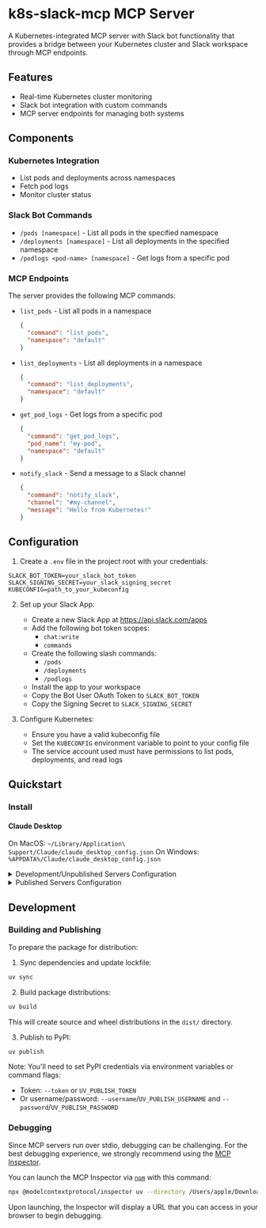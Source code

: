 # k8s-slack-mcp MCP Server

A Kubernetes-integrated MCP server with Slack bot functionality that provides a bridge between your Kubernetes cluster and Slack workspace through MCP endpoints.

## Features

- Real-time Kubernetes cluster monitoring
- Slack bot integration with custom commands
- MCP server endpoints for managing both systems

## Components

### Kubernetes Integration
- List pods and deployments across namespaces
- Fetch pod logs
- Monitor cluster status

### Slack Bot Commands
- `/pods [namespace]` - List all pods in the specified namespace
- `/deployments [namespace]` - List all deployments in the specified namespace
- `/podlogs <pod-name> [namespace]` - Get logs from a specific pod

### MCP Endpoints
The server provides the following MCP commands:

- `list_pods` - List all pods in a namespace
  ```json
  {
    "command": "list_pods",
    "namespace": "default"
  }
  ```

- `list_deployments` - List all deployments in a namespace
  ```json
  {
    "command": "list_deployments",
    "namespace": "default"
  }
  ```

- `get_pod_logs` - Get logs from a specific pod
  ```json
  {
    "command": "get_pod_logs",
    "pod_name": "my-pod",
    "namespace": "default"
  }
  ```

- `notify_slack` - Send a message to a Slack channel
  ```json
  {
    "command": "notify_slack",
    "channel": "#my-channel",
    "message": "Hello from Kubernetes!"
  }
  ```

## Configuration

1. Create a `.env` file in the project root with your credentials:
```env
SLACK_BOT_TOKEN=your_slack_bot_token
SLACK_SIGNING_SECRET=your_slack_signing_secret
KUBECONFIG=path_to_your_kubeconfig
```

2. Set up your Slack App:
   - Create a new Slack App at https://api.slack.com/apps
   - Add the following bot token scopes:
     - `chat:write`
     - `commands`
   - Create the following slash commands:
     - `/pods`
     - `/deployments`
     - `/podlogs`
   - Install the app to your workspace
   - Copy the Bot User OAuth Token to `SLACK_BOT_TOKEN`
   - Copy the Signing Secret to `SLACK_SIGNING_SECRET`

3. Configure Kubernetes:
   - Ensure you have a valid kubeconfig file
   - Set the `KUBECONFIG` environment variable to point to your config file
   - The service account used must have permissions to list pods, deployments, and read logs

## Quickstart

### Install

#### Claude Desktop

On MacOS: `~/Library/Application\ Support/Claude/claude_desktop_config.json`
On Windows: `%APPDATA%/Claude/claude_desktop_config.json`

<details>
  <summary>Development/Unpublished Servers Configuration</summary>
  ```
  "mcpServers": {
    "k8s-slack-mcp": {
      "command": "uv",
      "args": [
        "--directory",
        "/Users/apple/Downloads/pythonbot",
        "run",
        "k8s-slack-mcp"
      ]
    }
  }
  ```
</details>

<details>
  <summary>Published Servers Configuration</summary>
  ```
  "mcpServers": {
    "k8s-slack-mcp": {
      "command": "uvx",
      "args": [
        "k8s-slack-mcp"
      ]
    }
  }
  ```
</details>

## Development

### Building and Publishing

To prepare the package for distribution:

1. Sync dependencies and update lockfile:
```bash
uv sync
```

2. Build package distributions:
```bash
uv build
```

This will create source and wheel distributions in the `dist/` directory.

3. Publish to PyPI:
```bash
uv publish
```

Note: You'll need to set PyPI credentials via environment variables or command flags:
- Token: `--token` or `UV_PUBLISH_TOKEN`
- Or username/password: `--username`/`UV_PUBLISH_USERNAME` and `--password`/`UV_PUBLISH_PASSWORD`

### Debugging

Since MCP servers run over stdio, debugging can be challenging. For the best debugging
experience, we strongly recommend using the [MCP Inspector](https://github.com/modelcontextprotocol/inspector).


You can launch the MCP Inspector via [`npm`](https://docs.npmjs.com/downloading-and-installing-node-js-and-npm) with this command:

```bash
npx @modelcontextprotocol/inspector uv --directory /Users/apple/Downloads/pythonbot run k8s-slack-mcp
```


Upon launching, the Inspector will display a URL that you can access in your browser to begin debugging.